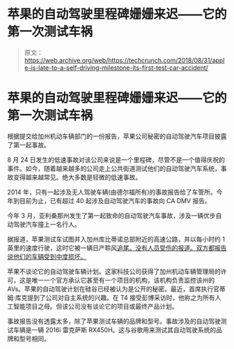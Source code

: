 # 苹果的自动驾驶里程碑姗姗来迟——它的第一次测试车祸 

> 原文：<https://web.archive.org/web/https://techcrunch.com/2018/08/31/apple-is-late-to-a-self-driving-milestone-its-first-test-car-accident/>

# 苹果的自动驾驶里程碑姗姗来迟——它的第一次测试车祸

根据提交给加州机动车辆部门的一份报告，苹果公司秘密的自动驾驶汽车项目披露了第一起事故。

8 月 24 日发生的低速事故对该公司来说是一个里程碑，尽管不是一个值得庆祝的事件。如今，随着越来越多的公司走上公共街道测试他们的自动驾驶汽车系统，事故变得越来越常见。绝大多数是轻微的低速事故。

2014 年，只有一起涉及无人驾驶车辆(由德尔福所有)的事故报告给了车管所。今年到目前为止，已有超过 40 起涉及自动驾驶汽车的事故向 CA DMV 报告。

今年 3 月，亚利桑那州发生了第一起致命的自动驾驶汽车事故，涉及一辆优步自动驾驶汽车撞上一名行人。

据报道，苹果测试车试图并入加州库比蒂诺总部附近的高速公路，并以每小时约 1 英里的速度行驶，这时它被一辆日产聆风[追尾。没有人员受伤的报道。双方都报告说他们的车辆受到中度损坏。](https://web.archive.org/web/20221025222306/https://www.dmv.ca.gov/portal/wcm/connect/36a7cf14-592c-4197-9226-fa40bb652c62/Apple_082418.pdf?MOD=AJPERES&CVID=)

苹果不谈论它的自动驾驶车辆计划。这家科技公司获得了加州机动车辆管理局的许可，这是唯一一个官方承认它甚至有一个项目的机构，该机构负责监控该州的 AVs。苹果的自动驾驶计划在硅谷已经被认为是公开的秘密。最近，首席执行官蒂姆·库克提到了公司对自主系统的兴趣。在 T4 接受彭博采访时，他称之为所有人工智能项目之母。但该公司没有谈论它的项目或最终产品计划。

事故报告没有透露太多，除了苹果测试车辆的品牌和型号。事故涉及的自动驾驶测试车辆是一辆 2016i 雷克萨斯 RX450H。这与谷歌用来测试其自动驾驶系统的品牌和型号相同。